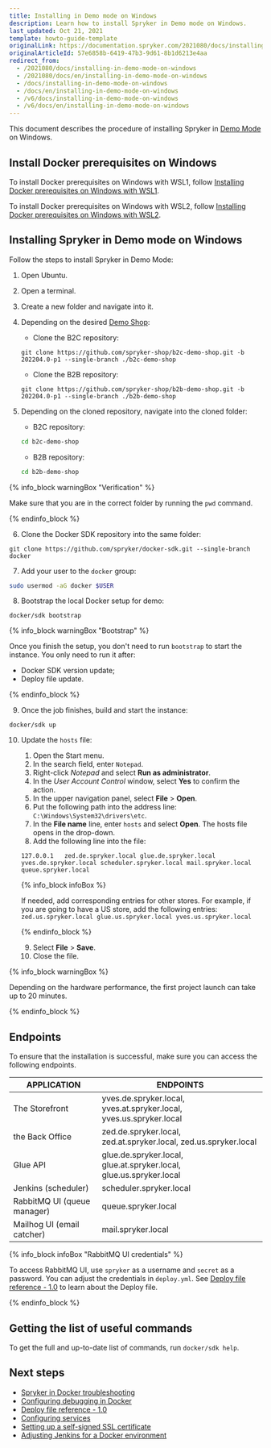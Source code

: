 ```yaml
---
title: Installing in Demo mode on Windows
description: Learn how to install Spryker in Demo mode on Windows.
last_updated: Oct 21, 2021
template: howto-guide-template
originalLink: https://documentation.spryker.com/2021080/docs/installing-in-demo-mode-on-windows
originalArticleId: 57e6858b-6419-47b3-9d61-8b1d6213e4aa
redirect_from:
  - /2021080/docs/installing-in-demo-mode-on-windows
  - /2021080/docs/en/installing-in-demo-mode-on-windows
  - /docs/installing-in-demo-mode-on-windows
  - /docs/en/installing-in-demo-mode-on-windows
  - /v6/docs/installing-in-demo-mode-on-windows
  - /v6/docs/en/installing-in-demo-mode-on-windows
---
```


This document describes the procedure of installing Spryker in [Demo Mode](/docs/scos/dev/setup/installing-spryker-with-docker/installation-guides/choosing-an-installation-mode.html#demo-mode) on Windows.

## Install Docker prerequisites on Windows

To install Docker prerequisites on Windows with WSL1, follow [Installing Docker prerequisites on Windows with WSL1](/docs/scos/dev/setup/installing-spryker-with-docker/docker-installation-prerequisites/installing-docker-prerequisites-on-windows-with-wsl1.html).

To install Docker prerequisites on Windows with WSL2, follow [Installing Docker prerequisites on Windows with WSL2](/docs/scos/dev/setup/installing-spryker-with-docker/docker-installation-prerequisites/installing-docker-prerequisites-on-windows-with-wsl2.html).

## Installing Spryker in Demo mode on Windows

Follow the steps to install Spryker in Demo Mode:

1. Open Ubuntu.
2. Open a terminal.
3. Create a new folder and navigate into it.
4. Depending on the desired [Demo Shop](/docs/scos/user/intro-to-spryker/intro-to-spryker.html#spryker-b2bb2c-demo-shops):

    * Clone the B2C repository:

    ```shell
    git clone https://github.com/spryker-shop/b2c-demo-shop.git -b 202204.0-p1 --single-branch ./b2c-demo-shop
    ```

    * Clone the B2B repository:

    ```shell
    git clone https://github.com/spryker-shop/b2b-demo-shop.git -b 202204.0-p1 --single-branch ./b2b-demo-shop
    ```

5. Depending on the cloned repository, navigate into the cloned folder:

    * B2C repository:

    ```bash
    cd b2c-demo-shop
    ```

    * B2B repository:

    ```bash
    cd b2b-demo-shop
    ```

{% info_block warningBox "Verification" %}

Make sure that you are in the correct folder by running the `pwd` command.

{% endinfo_block %}

6. Clone the Docker SDK repository into the same folder:

```shell
git clone https://github.com/spryker/docker-sdk.git --single-branch docker
```

7. Add your user to the `docker` group:

```bash
sudo usermod -aG docker $USER
```

8. Bootstrap the local Docker setup for demo:

```shell
docker/sdk bootstrap
```

{% info_block warningBox "Bootstrap" %}

Once you finish the setup, you don't need to run `bootstrap` to start the instance. You only need to run it after:

* Docker SDK version update;
* Deploy file update.

{% endinfo_block %}

9. Once the job finishes, build and start the instance:

```shell
docker/sdk up
```

10. Update the `hosts` file:
    1. Open the Start menu.
    2. In the search field, enter `Notepad`.
    3. Right-click *Notepad* and select **Run as administrator**.
    4. In the *User Account Control* window, select **Yes** to confirm the action.
    5. In the upper navigation panel, select **File** > **Open**.
    6. Put the following path into the address line: `C:\Windows\System32\drivers\etc`.
    7. In the **File name** line, enter `hosts` and select **Open**.
    The hosts file opens in the drop-down.
    8. Add the following line into the file:

    ```text
    127.0.0.1   zed.de.spryker.local glue.de.spryker.local yves.de.spryker.local scheduler.spryker.local mail.spryker.local queue.spryker.local
    ```

    {% info_block infoBox %}

    If needed, add corresponding entries for other stores. For example, if you are going to have a US store, add the following entries: `zed.us.spryker.local glue.us.spryker.local yves.us.spryker.local`

    {% endinfo_block %}

    9. Select **File** > **Save**.
    10. Close the file.


{% info_block warningBox %}

Depending on the hardware performance, the first project launch can take up to 20 minutes.

{% endinfo_block %}

## Endpoints

To ensure that the installation is successful, make sure you can access the following endpoints.

| APPLICATION | ENDPOINTS |
| --- | --- |
| The Storefront |  yves.de.spryker.local, yves.at.spryker.local, yves.us.spryker.local |
| the Back Office | zed.de.spryker.local, zed.at.spryker.local, zed.us.spryker.local |
| Glue API | glue.de.spryker.local, glue.at.spryker.local, glue.us.spryker.local |
| Jenkins (scheduler) | scheduler.spryker.local |
| RabbitMQ UI (queue manager) | queue.spryker.local |
| Mailhog UI (email catcher) | mail.spryker.local |

{% info_block infoBox "RabbitMQ UI credentials" %}

To access RabbitMQ UI, use `spryker` as a username and `secret` as a password. You can adjust the credentials in `deploy.yml`. See [Deploy file reference - 1.0](/docs/scos/dev/the-docker-sdk/{{site.version}}/deploy-file/deploy-file-reference-1.0.html) to learn about the Deploy file.

{% endinfo_block %}

## Getting the list of useful commands

To get the full and up-to-date list of commands, run `docker/sdk help`.

## Next steps

* [Spryker in Docker troubleshooting](/docs/scos/dev/troubleshooting/troubleshooting-spryker-in-docker-issues/troubleshooting-spryker-in-docker-issues.html)
* [Configuring debugging in Docker](/docs/scos/dev/the-docker-sdk/{{site.version}}/configuring-debugging-in-docker.html)
* [Deploy file reference - 1.0](/docs/scos/dev/the-docker-sdk/{{site.version}}/deploy-file/deploy-file-reference-1.0.html)
* [Configuring services](/docs/scos/dev/the-docker-sdk/{{site.version}}/configuring-services.html)
* [Setting up a self-signed SSL certificate](/docs/scos/dev/setup/installing-spryker-with-docker/configuration/setting-up-a-self-signed-ssl-certificate.html)
* [Adjusting Jenkins for a Docker environment](/docs/scos/dev/setup/installing-spryker-with-docker/configuration/adjusting-jenkins-for-a-docker-environment.html)
